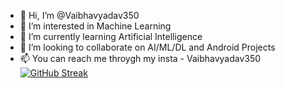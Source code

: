 - 👋 Hi, I’m @Vaibhavyadav350
- 👀 I’m interested in Machine Learning
- 🌱 I’m currently learning Artificial Intelligence
- 💞️ I’m looking to collaborate on AI/ML/DL and Android Projects
- 📫 You can reach me throygh my insta - Vaibhavyadav350
 [![GitHub Streak](https://github-readme-streak-stats.herokuapp.com?user=Vaibhavyadav350&theme=highcontrast&hide_border=true&date_format=%5BY%20%5DM%20j)](https://git.io/streak-stats)
<!---
Vaibhavyadav350/Vaibhavyadav350 is a ✨ special ✨ repository because its `README.md` (this file) appears on your GitHub profile.
You can click the Preview link to take a look at your changes.
--->
